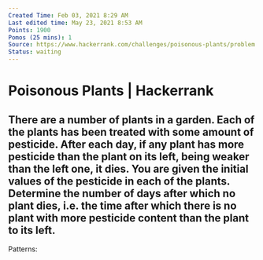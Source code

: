 ```yaml
---
Created Time: Feb 03, 2021 8:29 AM
Last edited time: May 23, 2021 8:53 AM
Points: 1900
Pomos (25 mins): 1
Source: https://www.hackerrank.com/challenges/poisonous-plants/problem
Status: waiting
---
```


# Poisonous Plants | Hackerrank

There are a number of plants in a garden. Each of the plants has been treated with some amount of pesticide. After each day, if any plant has more pesticide than the plant on its left, being weaker than the left one, it dies.
You are given the initial values of the pesticide in each of the plants. Determine the number of days after which no plant dies, i.e. the time after which there is no plant with more pesticide content than the plant to its left.
---
Patterns: 